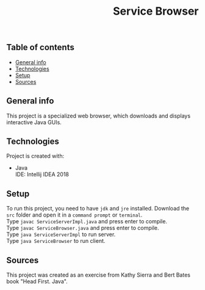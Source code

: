 <h1 align="right">Service Browser</h1><br>

## Table of contents
* [General info](#general-info)
* [Technologies](#technologies)
* [Setup](#setup)
* [Sources](#sources)

## General info
This project is a specialized web browser, which downloads and displays interactive Java GUIs.

## Technologies
Project is created with:
* Java  
IDE: Intellij IDEA 2018

## Setup
To run this project, you need to have `jdk` and `jre` installed.
Download the `src` folder and open it in a `command prompt` or `terminal`.  
Type `javac ServiceServerImpl.java` and press enter to compile.  
Type `javac ServiceBrowser.java` and press enter to compile.  
Type `java ServiceServerImpl` to run server.  
Type `java ServiceBrowser` to run client.

## Sources
This project was created as an exercise from Kathy Sierra and Bert Bates book "Head First. Java".
